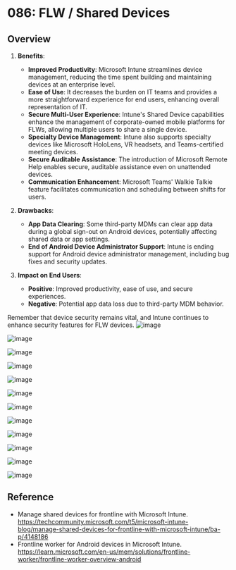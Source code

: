 # 086: FLW / Shared Devices

## Overview

1. **Benefits**:
   - **Improved Productivity**: Microsoft Intune streamlines device management, reducing the time spent building and maintaining devices at an enterprise level.
   - **Ease of Use**: It decreases the burden on IT teams and provides a more straightforward experience for end users, enhancing overall representation of IT.
   - **Secure Multi-User Experience**: Intune's Shared Device capabilities enhance the management of corporate-owned mobile platforms for FLWs, allowing multiple users to share a single device.
   - **Specialty Device Management**: Intune also supports specialty devices like Microsoft HoloLens, VR headsets, and Teams-certified meeting devices.
   - **Secure Auditable Assistance**: The introduction of Microsoft Remote Help enables secure, auditable assistance even on unattended devices.
   - **Communication Enhancement**: Microsoft Teams' Walkie Talkie feature facilitates communication and scheduling between shifts for users.

2. **Drawbacks**:
   - **App Data Clearing**: Some third-party MDMs can clear app data during a global sign-out on Android devices, potentially affecting shared data or app settings.
   - **End of Android Device Administrator Support**: Intune is ending support for Android device administrator management, including bug fixes and security updates.

3. **Impact on End Users**:
   - **Positive**: Improved productivity, ease of use, and secure experiences.
   - **Negative**: Potential app data loss due to third-party MDM behavior.

Remember that device security remains vital, and Intune continues to enhance security features for FLW devices.
![image](https://github.com/user-attachments/assets/63698eae-0c06-4026-976b-18858f80bf23)

![image](https://github.com/user-attachments/assets/46364eb8-3980-4e37-a0c5-5c02068fda90)

![image](https://github.com/user-attachments/assets/1b284c92-0324-4dc6-96ba-66510541a103)

![image](https://github.com/user-attachments/assets/6c34a027-921e-44bc-b272-f44a55a5e0fb)

![image](https://github.com/user-attachments/assets/570cfde0-0186-4935-b2c5-a52a6292f1ac)

![image](https://github.com/user-attachments/assets/dc2797e6-d42e-4f5e-b825-fa83d55a8331)

![image](https://github.com/user-attachments/assets/728e8f4b-f279-4453-9a77-66cee2c1432d)

![image](https://github.com/user-attachments/assets/97d6b247-f6e7-4d52-9271-08788cdc7338)

![image](https://github.com/user-attachments/assets/6787bdf5-a6af-48c6-a574-d033c9a677eb)

![image](https://github.com/user-attachments/assets/7af88894-765e-4c41-86ca-684f4ec6edd3)

![image](https://github.com/user-attachments/assets/044878af-789e-4f91-ab70-f4e6765372bc)

![image](https://github.com/user-attachments/assets/ea7c20bf-eae7-4311-9093-47b5aa3b4d17)


## Reference

* Manage shared devices for frontline with Microsoft Intune. https://techcommunity.microsoft.com/t5/microsoft-intune-blog/manage-shared-devices-for-frontline-with-microsoft-intune/ba-p/4148186
* Frontline worker for Android devices in Microsoft Intune. https://learn.microsoft.com/en-us/mem/solutions/frontline-worker/frontline-worker-overview-android


